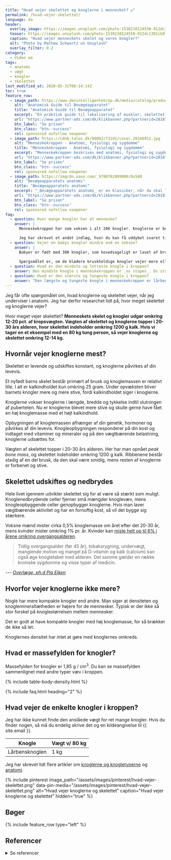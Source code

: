 ```yaml
---
title: "Hvad vejer skelettet og knoglerne i mennesket? ⚖"
permalink: /hvad-vejer-skelettet/
language: da
header:
  overlay_image: https://images.unsplash.com/photo-1530210124550-912dc1381cb8?ixlib=rb-1.2.1&ixid=eyJhcHBfaWQiOjEyMDd9&auto=format&fit=crop&w=1900&q=5
  teaser: https://images.unsplash.com/photo-1530210124550-912dc1381cb8?ixlib=rb-1.2.1&ixid=eyJhcHBfaWQiOjEyMDd9&auto=format&fit=crop&w=400&q=5
  caption: "Hvad vejer menneskets skelet og vores knogler?"
  alt: "Photo by Mathew Schwartz on Unsplash"
  overlay_filter: 0.2
category:
  - Viden om
tags:
  - anatomi
  - vægt
  - knogler
  - skelettet
last_modified_at: 2020-05-31T08:14:14Z
toc: true
feature_row:
  - image_path: https://www.denintelligentekrop.dk/media/catalog/product/cache/1/image/560x/9df78eab33525d08d6e5fb8d27136e95/a/n/anatomisk-guide-til-bevaegeapparatet-9788777499104-andrew-biel-gitte-bjerg-fuusager.jpg
    alt: "Anatomisk Guide til Bevægeapparatet"
    title: "Anatomisk Guide til Bevægeapparatet"
    excerpt: "En praktisk guide til lokalisering af muskler, skelettet, knogler og led. Du lærer at undersøge bevægeapparatet og kende opbygningen af skelettet og knoglerne og lokalisere de relevante vævsstrukturer."
    url: "https://www.partner-ads.com/dk/klikbanner.php?partnerid=28187&bannerid=38484&htmlurl=https://www.denintelligentekrop.dk/anatomisk-guide-til-bevaegeapparatet-9788777499104"
    btn_label: "Se prisen"
    btn_class: "btn--success"
    rel: sponsored nofollow noopener
  - image_path: https://cdn6.tales.dk/00002/73191/cover.20160911.jpg
    alt: "Menneskekroppen - Anatomi, fysiologi og sygdomme"
    title: "Menneskekroppen - Anatomi, fysiologi og sygdomme"
    excerpt: "Menneskekroppen beskrives med anatomi, fysiologi og sygdomme i et anatomisk atlas med menneskets knogler og skelettet. Gennem de computergenererede 3D-billeder og fantastiske illustrationer af knogler og muskler kan du opleve menneskekroppens anatomi i hidtil uset detaljegrad."
    url: "https://www.partner-ads.com/dk/klikbanner.php?partnerid=28187&bannerid=55214&htmlurl=https://tales.dk/menneskekroppen-anatomi-fysiologi-og-sygdomme_steve-parker_9788756784436"
    btn_label: "Se prisen"
    btn_class: "btn--success"
    rel: sponsored nofollow noopener
  - image_path: https://imgcdn.saxo.com/_9788762809000/0x500
    alt: "Bevægeapparatets anatomi"
    title: "Bevægeapparatets anatomi"
    excerpt: "_Bevægeapparatets anatomi_ er en klassiker, når du skal lære om kroppens anatomi. Bag lærebogen står forfatterne Finn Bojsen Møller, Jan Hejle, Erik Bruun Simonsen, Jørgen Tranum-Jensen. De kombinerer viden om almen anatomi med information om hvordan man forebygger, undersøger, behandler, træner og genoptræner kroppen."
    url: "https://www.partner-ads.com/dk/klikbanner.php?partnerid=28187&bannerid=43264&htmlurl=https://www.saxo.com/dk/bevaegeapparatets-anatomi_joergen-tranum-jensen_indbundet_9788762809000"
    btn_label: "Se prisen"
    btn_class: "btn--success"
    rel: sponsored nofollow noopener
faq:
  - question: Hvor mange knogler har et menneske?
    answer: |
      Menneskekroppen har som voksen i alt 206 knogler. Knoglerne er bundet sammen til skelettet via [led og forskellige ledtyper](/led/). Alle mennesker har flere forskellige [knogletyper](/knogler/).

      Jeg har skrevet et andet indlæg, hvor du kan få uddybet svaret til '[Hvor mange knogler har mennesket?](/hvor-mange-knogler-har-mennesket/)', hvor du også får svaret på, hvor mange knogler en baby har?
  - question: Vejer en babys knogler mindre end en voksen?
    answer: |
      Babyer er født med 300 knogler, som hovedsageligt er lavet af brusk, men nogle af knoglerne vokser efterhånden sammen.
      
      Spørgsmålet er, om de blødere bruskholdige knogler vejer mere eller mindre end de stivere, forbenede voksenknogler. Hvis du ved det, så skriv endelig.
  - question: Hvad er den mindste og letteste knogle i kroppen?
    answer: Den mindste knogle i menneskekroppen er _os stapes_. Os stapes kaldes også 'stigbøjlen', og den befinder sig i øret. Os stapes er vigtig for transduktion af svingninger i luft til svingninger i væsken i vores indre øre, så vi kan høre noget.
  - question: Hvad er den største og tungeste knogle i kroppen?
    answer: "Den længste og tungeste knogle i menneskekroppen er lårbensknoglen, som i en voksen mand på omkring 80 kg vejer omkring 1 kg."
---
```


Jeg får ofte spørgsmålet om, hvad knoglerne og skelettet vejer, når jeg underviser i anatomi. Jeg har derfor researchet lidt på, hvor meget skelettet og knoglerne vejer?

Hvor meget vejer skelettet? **Menneskets skelet og knogler udgør omkring 12-20 pct. af kropsvægten. Vægten af skelettet og knoglerne topper i 20-30 års alderen, hvor skelettet indeholder omkring 1200 g kalk. Hvis vi tager en et eksempel med en 80 kg tung person, så vejer knoglerne og skelettet omkring 12-14 kg.**

## Hvornår vejer knoglerne mest?

Skelettet er levende og udskiftes konstant, og knoglerne påvirkes af din levevis.

Et nyfødt barns skelet består primært af brusk og knoglemassen er relativt lille. I alt er kalkindholdet kun omkring 25 gram. Under opvæksten bliver barnets knogler mere og mere stive, fordi kalkindholdet siger i knoglerne.

Knoglerne vokser knoglerne i længde, bredde og tykkelse indtil slutningen af puberteten. Nu er knoglerne blevet mere stive og skulle gerne have fået en høj knoglemasse med et højt kalkindhold.

Opbygningen af knoglemassen afhænger af din genetik, hormoner og påvirkes af din levevis. Knogleopbygningen responderer på din kost og indtaget med vitaminer og mineraler og på den vægtbærende belastning, knoglerne udsættes for.

Vægten af skelettet topper i 20-30 års alderen. Her har man opnået _peak bone mass_, og skelettet indeholder omkring 1200 g kalk. Ribbenene består stadig af en del brusk, da den skal være smidig, mens resten af knoglerne er forbenet og stive.

## Skelettet udskiftes og nedbrydes

Hele livet igennem udvikler skelettet sig for at være så stærkt som muligt. Knoglenedbrydende celler fjerner små mængder knoglevæv, mens knogleopbyggende celler genopbygger knoglerne. Hvis man laver vægtbærende aktivitet og har en fornuftig kost, så vil det bygge sig stærkere.

Voksne mænd mister cirka 0,5% knoglemasse om året efter det 20-30 år, mens kvinder mister omkring 1% pr. år. Kvinder kan [miste helt op til 6% i årene omkring overgangsalderen](https://www.osteoporose-f.dk/knoglernes-udvikling/skelettets-udvikling/).

> Tidlig overgangsalder (før 45 år), tobaksrygning, undervægt, manglende motion og mangel på D-vitamin og kalk (calcium) kan også øge knogletabet med alderen. Det samme gælder en række kroniske sygdomme og visse typer af medicin.

--- <cite>[Overlæge, ph.d Pia Eiken](https://www.osteoporose-f.dk/knoglernes-udvikling/skelettets-udvikling/)</cite>

## Hvorfor vejer knoglerne ikke mere?

Nogle har mere kompakte knogler end andre. Man siger at densiteten og knoglemineraltætheden er højere for de mennesker. Typisk er der ikke så stor forskel på knoglestørrelsen mellem mennesker.

Det er godt at have kompakte knogler med høj knoglemasse, for så brækker de ikke så let.

Knoglernes densitet har intet at gøre med knoglernes omkreds.

## Hvad er massefylden for knogler?

Massefylden for knogler er 1,85 g / cm<sup>3</sup>. Du kan se massefylden sammenlignet med andre typer væv i kroppen.

{% include table-body-density.html %}

{% include faq.html heading="2" %}

## Hvad vejer de enkelte knogler i kroppen?

Jeg har ikke kunnet finde den anslåede vægt for ret mange knogler. Hvis du finder nogen, så må du endelig skrive det og en kildeangivelse til {{ site.email }}.

| Knogle | Vægt v/ 80 kg |
|-|-|
| Lårbensknoglen | 1 kg |

Jeg har skrevet lidt flere artikler om [knoglerne og knogletyperne](/knogler/) og [anatomi](/anatomi/).

{% include pinterest image_path="/assets/images/pinterest/hvad-vejer-skelettet.png" data-pin-media="/assets/images/pinterest/hvad-vejer-skelettet.png" alt="Hvad vejer knoglerne og skelettet" caption="Hvad vejer knoglerne og skelettet" hidden="true" %}

## Bøger

{% include feature_row type="left" %}

## Referencer

<details markdown="1">
  <summary>Se referencer</summary>

- Lindstedt, S. L. and Calder, W. A. III (marts 1981).["Body Size, Physiological Time, and Longevity of Homeothermic Animals"](http://www.jstor.org/stable/2826367)._The Quarterly Review of Biology_.**56**(1): 1-16.
</details>
